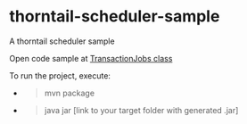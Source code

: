 # thorntail-scheduler-sample
A thorntail scheduler sample

Open code sample at [TransactionJobs class](https://github.com/hitallocavas/thorntail-scheduler-sample/blob/master/taskrun/src/main/java/jobs/TransactionJobs.java) 

To run the project, execute:
- >mvn package
- >java jar [link to your target folder with generated .jar]

